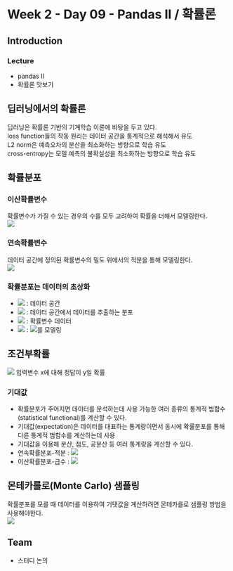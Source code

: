 # Week 2 - Day 09 - Pandas II / 확률론

## Introduction
### Lecture
- pandas II
- 확률론 맛보기


## 딥러닝에서의 확률론
딥러닝은 확률론 기반의 기계학습 이론에 바탕을 두고 있다.  
loss function들의 작동 원리는 데이터 공간을 통계적으로 해석해서 유도  
L2 norm은 예측오차의 분산을 최소화하는 방향으로 학습 유도  
cross-entropy는 모델 예측의 불확실성을 최소화하는 방향으로 학습 유도  


## 확률분포

### 이산확률변수
확률변수가 가질 수 있는 경우의 수를 모두 고려하여 확률을 더해서 모델링한다.  
<img src="https://render.githubusercontent.com/render/math?math=P(X\in A)=\sum_{x\in A}P(X=x)">

### 연속확률변수
데이터 공간에 정의된 확률변수의 밀도 위에서의 적분을 통해 모델링한다.  
<img src="https://render.githubusercontent.com/render/math?math=P(X\in A)=\int_{A}P(x)\text{d}x">

### 확률분포는 데이터의 초상화
- <img src="https://render.githubusercontent.com/render/math?math=x\times y"> : 데이터 공간
- <img src="https://render.githubusercontent.com/render/math?math=\mathcal{D}"> : 데이터 공간에서 데이터를 추출하는 분포
- <img src="https://render.githubusercontent.com/render/math?math=(x,y)\sim\mathcal{D}"> : 확률변수 데이터
- <img src="https://render.githubusercontent.com/render/math?math=P(x,y)"> : <img src="https://render.githubusercontent.com/render/math?math=\mathcal{D}">를 모델링


## 조건부확률
<img src="https://render.githubusercontent.com/render/math?math=P(y|x)"> 입력변수 x에 대해 정답이 y일 확률  

### 기대값
- 확률분포가 주어지면 데이터를 분석하는데 사용 가능한 여러 종류의 통계적 범함수(statistical functional)를 계산할 수 있다.  
- 기대값(expectation)은 데이터를 대표하는 통계량이면서 동시에 확률분포를 통해 다른 통계적 범함수를 계산하는데 사용
- 기대값을 이용해 분산, 첨도, 공분산 등 여러 통계량을 계산할 수 있다.
- 연속확률분포-적분 : <img src="https://render.githubusercontent.com/render/math?math=\mathbb{E}_{x\sim P(X)}[f(x)]=\int_{\mathcal{X}}f(x)P(x)dx">
- 이산확률분포-급수 : <img src="https://render.githubusercontent.com/render/math?math=\mathbb{E}_{x\sim P(X)}[f(x)]=\sum_{x\in\mathcal{X}}f(x)P(x)">

## 몬테카를로(Monte Carlo) 샘플링
확률분포를 모를 때 데이터를 이용하여 기댓값을 계산하려면 몬테카를로 샘플링 방법을 사용해야한다.  
<img src="https://render.githubusercontent.com/render/math?math=\mathbb{E}_{x\sim P(X)}[f(x)]\approx\frac{1}{N}\sum^N_{i=1}f(x^{(i)}),\,\,\,x^{(i)}\sim P(x)">


## Team
- 스터디 논의
